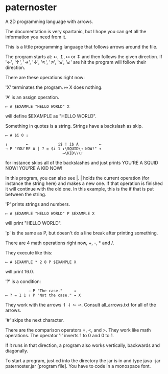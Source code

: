 # paternoster
A 2D programming language with arrows.

The documentation is very spartanic, but I hope you can get all the information you need from it.

This is a little programming language that follows arrows around the file.

The program starts at: ↤, ↥, ↦ or ↧  and then follows the given direction.
If '←', '↑', '→', '↓', '↖', '↗', '↘', '↙' are hit the program will follow their direction.

There are these operations right now:

'X' terminates the program.
↦ X does nothing.

'A' is an assign operation.

    ↦ A $EXAMPLE "HELLO WORLD" X
will define $EXAMPLE as "HELLO WORLD".

Something in quotes is a string. Strings have a backslash as skip.

    ↦ A $i 0 ↓
    
    ↓        ←             i$ ! i$ A         ←
    → P "YOU'RE A | ? = $i 1 ⇃\SQUID\→ NOW!" ↑
                             →\KID\\\↑
for instance skips all of the backslashes and just prints
YOU'RE A SQUID NOW!
YOU'RE A KID NOW!

In this program, you can also see |.
| holds the current operation (for instance the string here) and makes a new one.
If that operation is finished it will continue with the old one.
In this example, this is the if that is put between the string.

'P' prints strings and numbers.

    ↦ A $EXAMPLE "HELLO WORLD" P $EXAMPLE X
will print "HELLO WORLD".

'p' is the same as P, but doesn't do a line break after printing something.

There are 4 math operations right now, +, -, * and /.

They execute like this:

    ↦ A $EXAMPLE * 2 8 P $EXAMPLE X
will print 16.0.

'?' is a condition:

              → P "The case."     ↓
    ↦ ? = 1 1 ↿ P "Not the case." → X

They work with the arrows ↿ ⇃ ↼ ⇀.
Consult all_arrows.txt for all of the arrows.

'#' skips the next character.

There are the comparison operators =, <, and >. They work like math operations.
The operator '!' inverts 1 to 0 and 0 to 1.

If it runs in that direction, a program also works vertically, backwards and diagonally.

To start a program, just cd into the directory the jar is in and type
java -jar paternoster.jar [program file].
You have to code in a monospace font.
